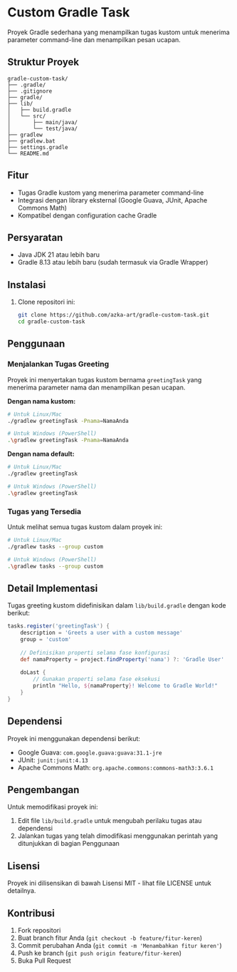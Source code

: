 # Custom Gradle Task

Proyek Gradle sederhana yang menampilkan tugas kustom untuk menerima parameter command-line dan menampilkan pesan ucapan.

## Struktur Proyek

```
gradle-custom-task/
├── .gradle/
├── .gitignore
├── gradle/
├── lib/
│   ├── build.gradle
│   └── src/
│       ├── main/java/
│       └── test/java/
├── gradlew
├── gradlew.bat
├── settings.gradle
└── README.md
```

## Fitur

- Tugas Gradle kustom yang menerima parameter command-line
- Integrasi dengan library eksternal (Google Guava, JUnit, Apache Commons Math)
- Kompatibel dengan configuration cache Gradle

## Persyaratan

- Java JDK 21 atau lebih baru
- Gradle 8.13 atau lebih baru (sudah termasuk via Gradle Wrapper)

## Instalasi

1. Clone repositori ini:
   ```bash
   git clone https://github.com/azka-art/gradle-custom-task.git
   cd gradle-custom-task
   ```

## Penggunaan

### Menjalankan Tugas Greeting

Proyek ini menyertakan tugas kustom bernama `greetingTask` yang menerima parameter nama dan menampilkan pesan ucapan.

**Dengan nama kustom:**

```bash
# Untuk Linux/Mac
./gradlew greetingTask -Pnama=NamaAnda

# Untuk Windows (PowerShell)
.\gradlew greetingTask -Pnama=NamaAnda
```

**Dengan nama default:**

```bash
# Untuk Linux/Mac
./gradlew greetingTask

# Untuk Windows (PowerShell)
.\gradlew greetingTask
```

### Tugas yang Tersedia

Untuk melihat semua tugas kustom dalam proyek ini:

```bash
# Untuk Linux/Mac
./gradlew tasks --group custom

# Untuk Windows (PowerShell)
.\gradlew tasks --group custom
```

## Detail Implementasi

Tugas greeting kustom didefinisikan dalam `lib/build.gradle` dengan kode berikut:

```groovy
tasks.register('greetingTask') {
    description = 'Greets a user with a custom message'
    group = 'custom'
    
    // Definisikan properti selama fase konfigurasi
    def namaProperty = project.findProperty('nama') ?: 'Gradle User'
    
    doLast {
        // Gunakan properti selama fase eksekusi
        println "Hello, ${namaProperty}! Welcome to Gradle World!"
    }
}
```

## Dependensi

Proyek ini menggunakan dependensi berikut:

- Google Guava: `com.google.guava:guava:31.1-jre`
- JUnit: `junit:junit:4.13`
- Apache Commons Math: `org.apache.commons:commons-math3:3.6.1`

## Pengembangan

Untuk memodifikasi proyek ini:

1. Edit file `lib/build.gradle` untuk mengubah perilaku tugas atau dependensi
2. Jalankan tugas yang telah dimodifikasi menggunakan perintah yang ditunjukkan di bagian Penggunaan

## Lisensi

Proyek ini dilisensikan di bawah Lisensi MIT - lihat file LICENSE untuk detailnya.

## Kontribusi

1. Fork repositori
2. Buat branch fitur Anda (`git checkout -b feature/fitur-keren`)
3. Commit perubahan Anda (`git commit -m 'Menambahkan fitur keren'`)
4. Push ke branch (`git push origin feature/fitur-keren`)
5. Buka Pull Request